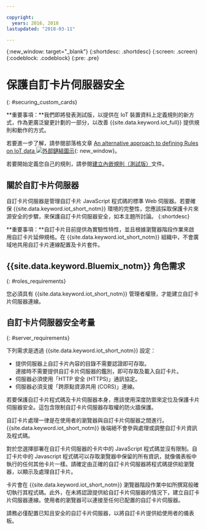 ```yaml
---

copyright:
  years: 2016, 2018
lastupdated: "2018-03-11"

---
```


{:new_window: target="\_blank"}
{:shortdesc: .shortdesc}
{:screen: .screen}
{:codeblock: .codeblock}
{:pre: .pre}

# 保護自訂卡片伺服器安全
{: #securing_custom_cards}

**重要事項：**我們即將發表測試版，以提供在 IoT 裝置資料上定義規則的新方式，作為更廣泛變更計劃的一部分，以改善 {{site.data.keyword.iot_full}} 提供規則和動作的方式。

若要進一步了解，請參閱部落格文章 [An alternative approach to defining Rules on IoT data ![外部鏈結圖示](../../../../icons/launch-glyph.svg "外部鏈結圖示")](https://developer.ibm.com/iotplatform/2018/03/01/alternative-approach-defining-rules-iot-data/){: new_window}。

若要開始定義您自己的規則，請參閱[建立內嵌規則（測試版）](../../information_management/im_rules.html)文件。

## 關於自訂卡片伺服器

自訂卡片伺服器是管理自訂卡片 JavaScript 程式碼的標準 Web 伺服器。若要確保 {{site.data.keyword.iot_short_notm}} 環境的完整性，您應該採取保護卡片來源安全的步驟，來保護自訂卡片伺服器安全，如本主題所討論。
{:shortdesc}

**重要事項：**自訂卡片目前提供為實驗性特性，並且根據瀏覽器階段作業來啟用自訂卡片延伸規格。在 {{site.data.keyword.iot_short_notm}} 組織中，不會廣域地共用自訂卡片連線配置及卡片套件。

## {{site.data.keyword.Bluemix_notm}} 角色需求
{: #roles_requirements}

您必須具有 {{site.data.keyword.iot_short_notm}} 管理者權限，才能建立自訂卡片伺服器連線。

## 自訂卡片伺服器安全考量
{: #server_requirements}

下列需求是透過 {{site.data.keyword.iot_short_notm}} 設定：
- 提供伺服器上自訂卡片內容的目錄不需要認證即可存取。  
連接時不需要提供自訂卡片伺服器的鑑別，即可存取及載入自訂卡片。
- 伺服器必須使用「HTTP 安全 (HTTPS)」通訊協定。
- 伺服器必須支援「跨原點資源共用 (CORS)」連線。  

若要保護自訂卡片程式碼及卡片伺服器本身，應該使用深度防禦來定位及保護卡片伺服器安全。這包含限制自訂卡片伺服器存取權的防火牆保護。

自訂卡片處理一律是在使用者的瀏覽器與自訂卡片伺服器之間進行。{{site.data.keyword.iot_short_notm}} 後端絕不會參與處理或調整自訂卡片資訊及程式碼。

對於您選擇部署在自訂卡片伺服器的卡片中的 JavaScript 程式碼並沒有限制。自訂卡片中的 Javascript 程式碼可以存取瀏覽器中保留的所有資訊，就像儀表板中執行的任何其他卡片一樣。請確定由正確的自訂卡片伺服器將程式碼提供給瀏覽器，以顯示及處理自訂卡片。

卡片會在 {{site.data.keyword.iot_short_notm}} 瀏覽器階段作業中如所撰寫般確切執行其程式碼。此外，在未將認證提供給自訂卡片伺服器的情況下，建立自訂卡片伺服器連線。使用者的瀏覽器可以連接至任何已配置的自訂卡片伺服器。

請務必僅配置已知且安全的自訂卡片伺服器，以將自訂卡片提供給使用者的儀表板。   
